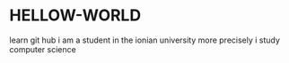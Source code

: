 # HELLOW-WORLD
learn git hub
i am a student in the ionian university
more precisely i study computer science
